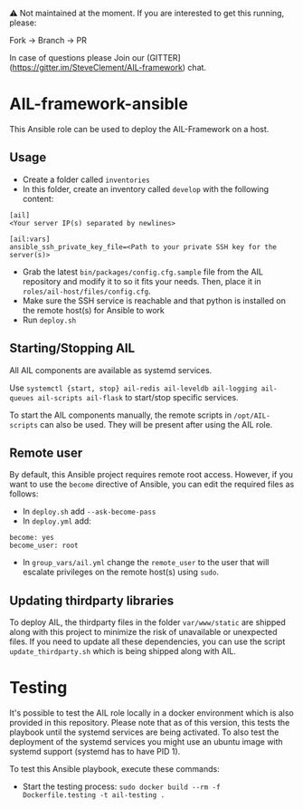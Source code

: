 :warning:
Not maintained at the moment.
If you are interested to get this running, please:

Fork -> Branch -> PR

In case of questions please Join our (GITTER](https://gitter.im/SteveClement/AIL-framework) chat.

# AIL-framework-ansible
This Ansible role can be used to deploy the AIL-Framework on a host.

## Usage
- Create a folder called `inventories`
- In this folder, create an inventory called `develop` with the following content:

```
[ail]
<Your server IP(s) separated by newlines>

[ail:vars]
ansible_ssh_private_key_file=<Path to your private SSH key for the server(s)>

```
- Grab the latest `bin/packages/config.cfg.sample` file from the AIL repository and modify it to so it fits your needs. Then, place it in `roles/ail-host/files/config.cfg`.
- Make sure the SSH service is reachable and that python is installed on the remote host(s) for Ansible to work
- Run `deploy.sh`

## Starting/Stopping AIL

All AIL components are available as systemd services.

Use `systemctl {start, stop} ail-redis ail-leveldb ail-logging ail-queues ail-scripts ail-flask` to start/stop specific services.

To start the AIL components manually, the remote scripts in `/opt/AIL-scripts` can also be used. They will be present after using the AIL role.

## Remote user
By default, this Ansible project requires remote root access. However, if you want to use the `become` directive of Ansible,
you can edit the required files as follows:

- In `deploy.sh` add `--ask-become-pass`
- In `deploy.yml` add:

```
become: yes
become_user: root
```

- In `group_vars/ail.yml` change the `remote_user` to the user that will escalate privileges on the remote host(s) using `sudo`.

## Updating thirdparty libraries
To deploy AIL, the thirdparty files in the folder `var/www/static` are shipped along with this project to
minimize the risk of unavailable or unexpected files. If you need to update all these
dependencies, you can use the script `update_thirdparty.sh` which is being shipped along with AIL.

# Testing

It's possible to test the AIL role locally in a docker environment which is also provided in this repository. Please note that as of this version, this tests the playbook until the systemd services are being activated. To also test the deployment of the systemd services you might use an ubuntu image with systemd support (systemd has to have PID 1).

To test this Ansible playbook, execute these commands:

- Start the testing process: `sudo docker build --rm -f Dockerfile.testing -t ail-testing .`
